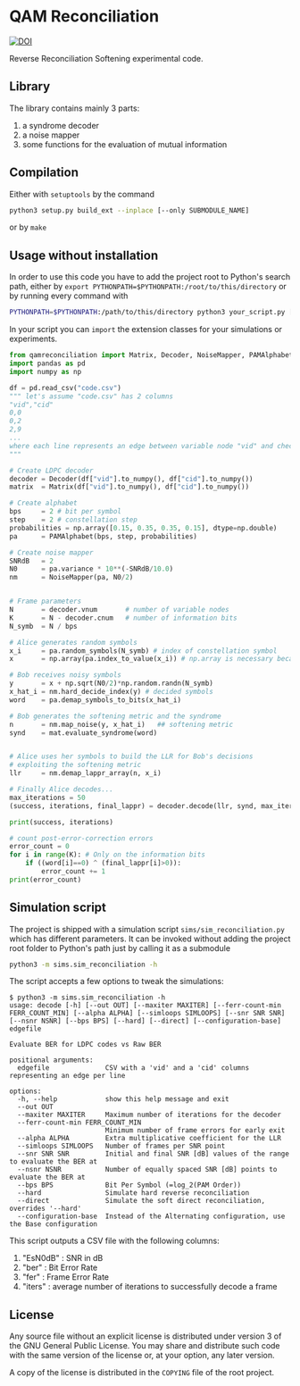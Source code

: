 # QAM Reconciliation

[![DOI](https://zenodo.org/badge/DOI/10.5281/zenodo.13982982.svg)](https://doi.org/10.5281/zenodo.13982982)

Reverse Reconciliation Softening experimental code.


## Library

The library contains mainly 3 parts:
1. a syndrome decoder
2. a noise mapper
3. some functions for the evaluation of mutual information

## Compilation

Either with `setuptools` by the command
```bash
python3 setup.py build_ext --inplace [--only SUBMODULE_NAME]
```
or by `make`


## Usage without installation

In order to use this code you have to add the project root to Python's search path, 
either by `export PYTHONPATH=$PYTHONPATH:/root/to/this/directory`
or by running every command with
```bash
PYTHONPATH=$PYTHONPATH:/path/to/this/directory python3 your_script.py [--your SCRIPT -s ARGUMENTS]
```

In your script you can `import` the extension classes for your simulations or experiments.

```python
from qamreconciliation import Matrix, Decoder, NoiseMapper, PAMAlphabet
import pandas as pd
import numpy as np

df = pd.read_csv("code.csv")
""" let's assume "code.csv" has 2 columns
"vid","cid"
0,0
0,2
2,9
...
where each line represents an edge between variable node "vid" and checknode "cid"
"""

# Create LDPC decoder
decoder = Decoder(df["vid"].to_numpy(), df["cid"].to_numpy())
matrix  = Matrix(df["vid"].to_numpy(), df["cid"].to_numpy())

# Create alphabet
bps     = 2 # bit per symbol
step    = 2 # constellation step
probabilities = np.array([0.15, 0.35, 0.35, 0.15], dtype=np.double)
pa      = PAMAlphabet(bps, step, probabilities)

# Create noise mapper
SNRdB   = 2
N0      = pa.variance * 10**(-SNRdB/10.0)
nm      = NoiseMapper(pa, N0/2)


# Frame parameters
N       = decoder.vnum       # number of variable nodes
K       = N - decoder.cnum   # number of information bits
N_symb  = N / bps

# Alice generates random symbols
x_i     = pa.random_symbols(N_symb) # index of constellation symbol
x       = np.array(pa.index_to_value(x_i)) # np.array is necessary because it outputs a TypedMemoryView

# Bob receives noisy symbols
y       = x + np.sqrt(N0/2)*np.random.randn(N_symb)
x_hat_i = nm.hard_decide_index(y) # decided symbols
word    = pa.demap_symbols_to_bits(x_hat_i)

# Bob generates the softening metric and the syndrome
n       = nm.map_noise(y, x_hat_i)   ## softening metric
synd    = mat.evaluate_syndrome(word)


# Alice uses her symbols to build the LLR for Bob's decisions
# exploiting the softening metric
llr     = nm.demap_lappr_array(n, x_i)

# Finally Alice decodes...
max_iterations = 50
(success, iterations, final_lappr) = decoder.decode(llr, synd, max_iterations)

print(success, iterations)

# count post-error-correction errors
error_count = 0
for i in range(K): # Only on the information bits
    if ((word[i]==0) ^ (final_lappr[i]>0)):
	    error_count += 1
print(error_count)

```


## Simulation script

The project is shipped with a simulation script `sims/sim_reconciliation.py` which has different parameters.
It can be invoked without adding the project root folder to Python's path just by calling it as a submodule
```bash
python3 -m sims.sim_reconciliation -h
```
The script accepts a few options to tweak the simulations:
```
$ python3 -m sims.sim_reconciliation -h
usage: decode [-h] [--out OUT] [--maxiter MAXITER] [--ferr-count-min FERR_COUNT_MIN] [--alpha ALPHA] [--simloops SIMLOOPS] [--snr SNR SNR] [--nsnr NSNR] [--bps BPS] [--hard] [--direct] [--configuration-base] edgefile

Evaluate BER for LDPC codes vs Raw BER

positional arguments:
  edgefile              CSV with a 'vid' and a 'cid' columns representing an edge per line

options:
  -h, --help            show this help message and exit
  --out OUT
  --maxiter MAXITER     Maximum number of iterations for the decoder
  --ferr-count-min FERR_COUNT_MIN
                        Minimum number of frame errors for early exit
  --alpha ALPHA         Extra multiplicative coefficient for the LLR
  --simloops SIMLOOPS   Number of frames per SNR point
  --snr SNR SNR         Initial and final SNR [dB] values of the range to evaluate the BER at
  --nsnr NSNR           Number of equally spaced SNR [dB] points to evaluate the BER at
  --bps BPS             Bit Per Symbol (=log_2(PAM Order))
  --hard                Simulate hard reverse reconciliation
  --direct              Simulate the soft direct reconciliation, overrides '--hard'
  --configuration-base  Instead of the Alternating configuration, use the Base configuration
```

This script outputs a CSV file with the following columns:
1. "EsN0dB" : SNR in dB
2. "ber" : Bit Error Rate
3. "fer" : Frame Error Rate
4. "iters" : average number of iterations to successfully decode a frame


## License

Any source file without an explicit license is distributed under version 3 of the GNU General Public License.
You may share and distribute such code with the same version of the license or, at your option, any later version.

A copy of the license is distributed in the `COPYING` file of the root project.
